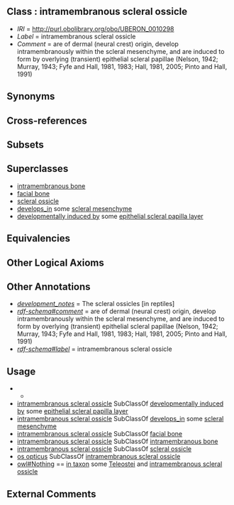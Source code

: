 
## Class : intramembranous scleral ossicle

 * *IRI* = http://purl.obolibrary.org/obo/UBERON_0010298
 * *Label* = intramembranous scleral ossicle
 * *Comment* = are of dermal (neural crest) origin, develop intramembranously within the scleral mesenchyme, and are induced to form by overlying (transient) epithelial scleral papillae (Nelson, 1942; Murray, 1943; Fyfe and Hall, 1981, 1983; Hall, 1981, 2005; Pinto and Hall, 1991)

## Synonyms


## Cross-references


## Subsets


## Superclasses

 * [intramembranous bone](../../UBERON/14/UBERON_0002514.md)
 * [facial bone](../../UBERON/62/UBERON_0003462.md)
 * [scleral ossicle](../../UBERON/90/UBERON_0010290.md)
 * [develops_in](../../RO/26/RO_0002226.md) some [scleral mesenchyme](../../UBERON/99/UBERON_0010299.md)
 * [developmentally induced by](../../RO/56/RO_0002256.md) some [epithelial scleral papilla layer](../../UBERON/00/UBERON_0010300.md)

## Equivalencies


## Other Logical Axioms


## Other Annotations

 * *[development_notes](../../UBPROP/11/UBPROP_0000011.md)* = The scleral ossicles [in reptiles]
 * *[rdf-schema#comment](../../nt/rdf-schema#comment.md)* = are of dermal (neural crest) origin, develop intramembranously within the scleral mesenchyme, and are induced to form by overlying (transient) epithelial scleral papillae (Nelson, 1942; Murray, 1943; Fyfe and Hall, 1981, 1983; Hall, 1981, 2005; Pinto and Hall, 1991)
 * *[rdf-schema#label](../../el/rdf-schema#label.md)* = intramembranous scleral ossicle

## Usage

 * -
 * [intramembranous scleral ossicle](../../UBERON/98/UBERON_0010298.md) SubClassOf [developmentally induced by](../../RO/56/RO_0002256.md) some [epithelial scleral papilla layer](../../UBERON/00/UBERON_0010300.md)
 * [intramembranous scleral ossicle](../../UBERON/98/UBERON_0010298.md) SubClassOf [develops_in](../../RO/26/RO_0002226.md) some [scleral mesenchyme](../../UBERON/99/UBERON_0010299.md)
 * [intramembranous scleral ossicle](../../UBERON/98/UBERON_0010298.md) SubClassOf [facial bone](../../UBERON/62/UBERON_0003462.md)
 * [intramembranous scleral ossicle](../../UBERON/98/UBERON_0010298.md) SubClassOf [intramembranous bone](../../UBERON/14/UBERON_0002514.md)
 * [intramembranous scleral ossicle](../../UBERON/98/UBERON_0010298.md) SubClassOf [scleral ossicle](../../UBERON/90/UBERON_0010290.md)
 * [os opticus](../../UBERON/08/UBERON_0010308.md) SubClassOf [intramembranous scleral ossicle](../../UBERON/98/UBERON_0010298.md)
 * [owl#Nothing](../../ng/owl#Nothing.md) == [in taxon](../../RO/62/RO_0002162.md) some [Teleostei](../../NCBITaxon/43/NCBITaxon_32443.md) and [intramembranous scleral ossicle](../../UBERON/98/UBERON_0010298.md)

## External Comments

